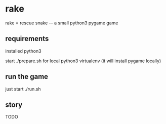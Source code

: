 rake
====

rake = rescue snake -- a small python3 pygame game


requirements
------------
installed python3

start ./prepare.sh for local python3 virtualenv
(it will install pygame locally)

run the game
------------
just start ./run.sh

story
-----
TODO


